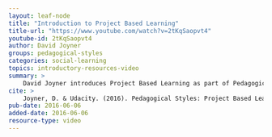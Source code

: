 ```yaml
---
layout: leaf-node
title: "Introduction to Project Based Learning"
title-url: "https://www.youtube.com/watch?v=2tKqSaopvt4"
youtube-id: 2tKqSaopvt4
author: David Joyner
groups: pedagogical-styles
categories: social-learning
topics: introductory-resources-video
summary: >
    David Joyner introduces Project Based Learning as part of Pedagogical Styles.
cite: >
    Joyner, D. & Udacity. (2016). Pedagogical Styles: Project Based Learning Introductory Video. Retrieved from https://www.youtube.com/watch?v=2tKqSaopvt4
pub-date: 2016-06-06
added-date: 2016-06-06
resource-type: video
---
```

